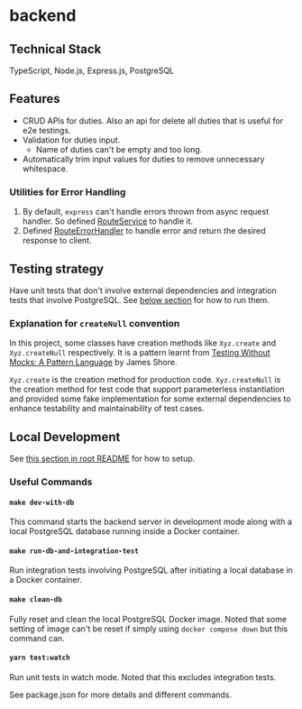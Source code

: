# backend

## Technical Stack

TypeScript, Node.js, Express.js, PostgreSQL

## Features

- CRUD APIs for duties. Also an api for delete all duties that is useful for e2e testings.
- Validation for duties input.
  - Name of duties can't be empty and too long.
- Automatically trim input values for duties to remove unnecessary whitespace.

### Utilities for Error Handling

1. By default, `express` can't handle errors thrown from async request handler. So defined [RouteService](./src/route/route.ts) to handle it.
2. Defined [RouteErrorHandler](./src/route/util.ts) to handle error and return the desired response to client.

## Testing strategy

Have unit tests that don't involve external dependencies and integration tests that involve PostgreSQL. See [below section](#useful-commands) for how to run them.

### Explanation for `createNull` convention

In this project, some classes have creation methods like `Xyz.create` and `Xyz.createNull` respectively. It is a pattern learnt from [Testing Without Mocks: A Pattern Language](https://www.jamesshore.com/v2/projects/nullables/testing-without-mocks) by James Shore.

`Xyz.create` is the creation method for production code. `Xyz.createNull` is the creation method for test code that support parameterless instantiation and provided some fake implementation for some external dependencies to enhance testability and maintainability of test cases.

## Local Development

See [this section in root README](../README.md#setup) for how to setup.

### Useful Commands

#### `make dev-with-db`

This command starts the backend server in development mode along with a local PostgreSQL database running inside a Docker container.

#### `make run-db-and-integration-test`

Run integration tests involving PostgreSQL after initiating a local database in a Docker container.

#### `make clean-db`

Fully reset and clean the local PostgreSQL Docker image. Noted that some setting of image can't be reset if simply using `docker compose down` but this command can.

#### `yarn test:watch`

Run unit tests in watch mode. Noted that this excludes integration tests.

See package.json for more details and different commands.
